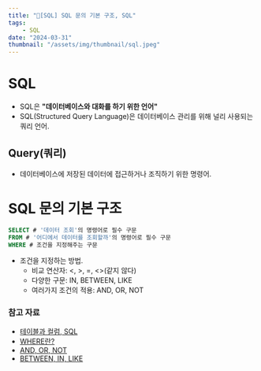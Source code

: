 ```yaml
---
title: "💉[SQL] SQL 문의 기본 구조, SQL"
tags:
    - SQL
date: "2024-03-31"
thumbnail: "/assets/img/thumbnail/sql.jpeg"
---
```

# SQL
- SQL은 **"데이터베이스와 대화를 하기 위한 언어"**
- SQL(Structured Query Language)은 데이터베이스 관리를 위해 널리 사용되는 쿼리 언어.

## Query(쿼리)
- 데이터베이스에 저장된 데이터에 접근하거나 조직하기 위한 명령어.

# SQL 문의 기본 구조
```sql
SELECT # '데이터 조회'의 명령어로 필수 구문
FROM # '어디에서 데이터를 조회할까'의 명령어로 필수 구문
WHERE # 조건을 지정해주는 구문
```
- 조건을 지정하는 방법.
    - 비교 연산자: <, >, =, <>(같지 않다)
    - 다양한 구문: IN, BETWEEN, LIKE
    - 여러가지 조건의 적용: AND, OR, NOT

### 참고 자료
- [테이블과 컬럼, SQL](https://www.devkobe24.com/2024/SQL/2024-03-27-TableColumnsAndSQL.html)
- [WHERE란?](https://www.devkobe24.com/2024/SQL/2024-03-29-WHERE.html)
- [AND, OR, NOT](https://www.devkobe24.com/2024/SQL/2024-03-30-ANDORNOT.html)
- [BETWEEN, IN, LIKE](https://www.devkobe24.com/2024/SQL/2024-03-30-BETWEENINLIKE.html)

